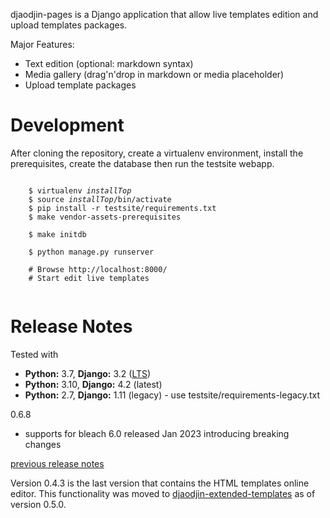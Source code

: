 djaodjin-pages is a Django application that allow live templates edition
and upload templates packages.

Major Features:

- Text edition (optional: markdown syntax)
- Media gallery (drag'n'drop in markdown or media placeholder)
- Upload template packages

Development
===========

After cloning the repository, create a virtualenv environment, install
the prerequisites, create the database then run the testsite webapp.

<pre><code>
    $ virtualenv <em>installTop</em>
    $ source <em>installTop</em>/bin/activate
    $ pip install -r testsite/requirements.txt
    $ make vendor-assets-prerequisites

    $ make initdb

    $ python manage.py runserver

    # Browse http://localhost:8000/
    # Start edit live templates

</code></pre>


Release Notes
=============

Tested with

- **Python:** 3.7, **Django:** 3.2 ([LTS](https://www.djangoproject.com/download/))
- **Python:** 3.10, **Django:** 4.2 (latest)
- **Python:** 2.7, **Django:** 1.11 (legacy) - use testsite/requirements-legacy.txt

0.6.8

  * supports for bleach 6.0 released Jan 2023 introducing breaking changes

[previous release notes](changelog)

Version 0.4.3 is the last version that contains the HTML templates
online editor. This functionality was moved to [djaodjin-extended-templates](https://github.com/djaodjin/djaodjin-extended-templates/)
as of version 0.5.0.
